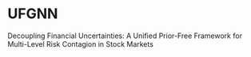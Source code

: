 # UFGNN
Decoupling Financial Uncertainties: A Unified Prior-Free Framework for Multi-Level Risk Contagion in Stock Markets
